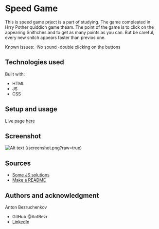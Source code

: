 # Speed Game

This is speed game prject is a part of studying. 
The game compleated in Hrry Pother quiddich game theam.
The point of the game is to click on the appearing Snithches and to get as many points as you can. 
But be careful, every new snitch appears faster than previos one.

Known issues:
-No sound
-double clicking on the buttons 

## Technologies used

Built with: 

- HTML
- JS
- CSS

## Setup and usage

Live page [here](https://public.bc.fi/s2300093/speedGame/)

## Screenshot
![Alt text](/relative/path/to/img.jpg?raw=true "Optional Title")
(/screenshot.png?raw=true)
## Sources 

- [Some JS solutions](https://github.com/margittennosaar/REACT23K_JS)
- [Make a README](https://www.makeareadme.com/)

## Authors and acknowledgment

Anton Bezruchenkov
- GitHub @AntBezr
- [LinkedIn](https://www.linkedin.com/in/anton-bezruchenkov-a8609617a/)

